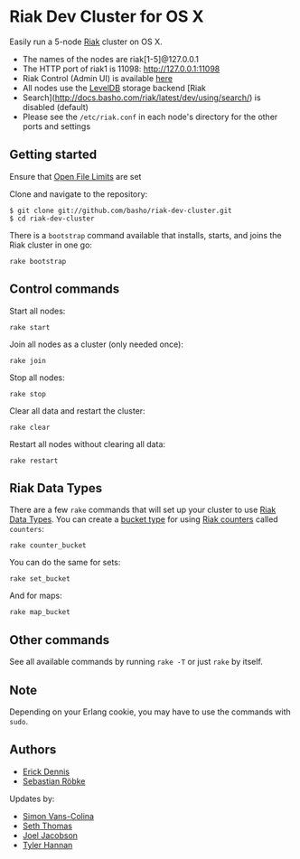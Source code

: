 Riak Dev Cluster for OS X
=========================

Easily run a 5-node [Riak](http://wiki.basho.com/Riak.html) cluster on
OS X.

* The names of the nodes are riak[1-5]@127.0.0.1
* The HTTP port of riak1 is 11098: <http://127.0.0.1:11098>
* Riak Control (Admin UI) is available
    [here](https://admin:admin@127.0.0.1:11098/admin)
* All nodes use the
    [LevelDB](http://docs.basho.com/riak/latest/ops/advanced/backends/leveldb/)
    storage backend [Riak
* Search](http://docs.basho.com/riak/latest/dev/using/search/) is
    disabled (default)
* Please see the `/etc/riak.conf` in each node's directory for the other
    ports and settings

## Getting started

Ensure that [Open File
Limits](http://docs.basho.com/riak/latest/ops/tuning/open-files-limit/#Mac-OS-X)
are set

Clone and navigate to the repository:

```
$ git clone git://github.com/basho/riak-dev-cluster.git
$ cd riak-dev-cluster
```

There is a `bootstrap` command available that installs, starts, and
joins the Riak cluster in one go:

```
rake bootstrap
```

## Control commands

Start all nodes:

```
rake start
```

Join all nodes as a cluster (only needed once):

```
rake join
```

Stop all nodes:

```
rake stop
```

Clear all data and restart the cluster:

```
rake clear
```

Restart all nodes without clearing all data:

```
rake restart
```

## Riak Data Types

There are a few `rake` commands that will set up your cluster to use
[Riak Data
Types](http://docs.basho.com/riak/2.0.0/dev/using/data-types/). You can
create a [bucket
type](http://docs.basho.com/riak/2.0.2/dev/advanced/bucket-types/) for
using [Riak
counters](http://docs.basho.com/riak/2.0.2/dev/using/data-types/#Counters)
called `counters`:

```
rake counter_bucket
```

You can do the same for sets:

```
rake set_bucket
```

And for maps:

```
rake map_bucket
```

## Other commands

See all available commands by running `rake -T` or just `rake` by
itself.

## Note

Depending on your Erlang cookie, you may have to use the commands with
`sudo`.

## Authors

* [Erick Dennis](https://github.com/edennis)
* [Sebastian Röbke](https://github.com/boosty)

Updates by:

* [Simon Vans-Colina](https://github.com/simonvc)
* [Seth Thomas](https://github.com/cheeseplus)
* [Joel Jacobson](https://github.com/joeljacobson)
* [Tyler Hannan](https://github.com/tylerhannan)
